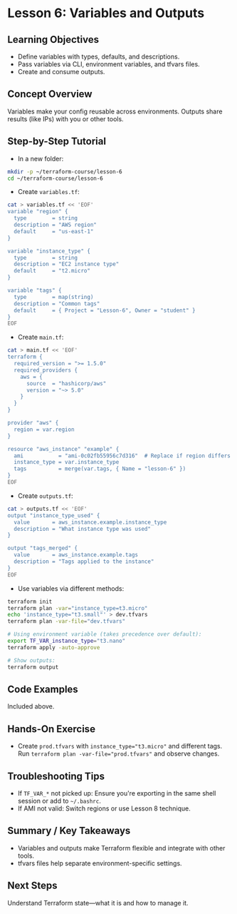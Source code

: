 # Lesson 6: Variables and Outputs

## Learning Objectives
- Define variables with types, defaults, and descriptions.
- Pass variables via CLI, environment variables, and tfvars files.
- Create and consume outputs.

## Concept Overview
Variables make your config reusable across environments. Outputs share results (like IPs) with you or other tools.

## Step-by-Step Tutorial
- In a new folder:
```bash
mkdir -p ~/terraform-course/lesson-6
cd ~/terraform-course/lesson-6
```

- Create `variables.tf`:
```bash
cat > variables.tf << 'EOF'
variable "region" {
  type        = string
  description = "AWS region"
  default     = "us-east-1"
}

variable "instance_type" {
  type        = string
  description = "EC2 instance type"
  default     = "t2.micro"
}

variable "tags" {
  type        = map(string)
  description = "Common tags"
  default     = { Project = "Lesson-6", Owner = "student" }
}
EOF
```

- Create `main.tf`:
```bash
cat > main.tf << 'EOF'
terraform {
  required_version = ">= 1.5.0"
  required_providers {
    aws = {
      source  = "hashicorp/aws"
      version = "~> 5.0"
    }
  }
}

provider "aws" {
  region = var.region
}

resource "aws_instance" "example" {
  ami           = "ami-0c02fb55956c7d316"  # Replace if region differs
  instance_type = var.instance_type
  tags          = merge(var.tags, { Name = "lesson-6" })
}
EOF
```

- Create `outputs.tf`:
```bash
cat > outputs.tf << 'EOF'
output "instance_type_used" {
  value       = aws_instance.example.instance_type
  description = "What instance type was used"
}

output "tags_merged" {
  value       = aws_instance.example.tags
  description = "Tags applied to the instance"
}
EOF
```

- Use variables via different methods:
```bash
terraform init
terraform plan -var="instance_type=t3.micro"
echo 'instance_type="t3.small"' > dev.tfvars
terraform plan -var-file="dev.tfvars"

# Using environment variable (takes precedence over default):
export TF_VAR_instance_type="t3.nano"
terraform apply -auto-approve

# Show outputs:
terraform output
```

## Code Examples
Included above.

## Hands-On Exercise
- Create `prod.tfvars` with `instance_type="t3.micro"` and different tags. Run `terraform plan -var-file="prod.tfvars"` and observe changes.

## Troubleshooting Tips
- If `TF_VAR_*` not picked up: Ensure you're exporting in the same shell session or add to `~/.bashrc`.
- If AMI not valid: Switch regions or use Lesson 8 technique.

## Summary / Key Takeaways
- Variables and outputs make Terraform flexible and integrate with other tools.
- tfvars files help separate environment-specific settings.

## Next Steps
Understand Terraform state—what it is and how to manage it.
